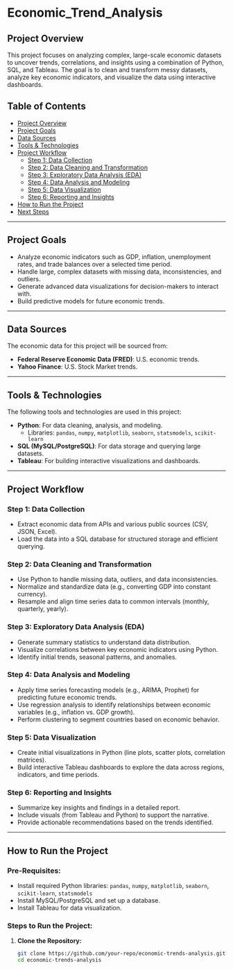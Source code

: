 # Economic_Trend_Analysis

## **Project Overview**

This project focuses on analyzing complex, large-scale economic datasets to uncover trends, correlations, and insights using a combination of Python, SQL, and Tableau. The goal is to clean and transform messy datasets, analyze key economic indicators, and visualize the data using interactive dashboards.

## **Table of Contents**

- [Project Overview](#project-overview)
- [Project Goals](#project-goals)
- [Data Sources](#data-sources)
- [Tools & Technologies](#tools--technologies)
- [Project Workflow](#project-workflow)
  - [Step 1: Data Collection](#step-1-data-collection)
  - [Step 2: Data Cleaning and Transformation](#step-2-data-cleaning-and-transformation)
  - [Step 3: Exploratory Data Analysis (EDA)](#step-3-exploratory-data-analysis-eda)
  - [Step 4: Data Analysis and Modeling](#step-4-data-analysis-and-modeling)
  - [Step 5: Data Visualization](#step-5-data-visualization)
  - [Step 6: Reporting and Insights](#step-6-reporting-and-insights)
- [How to Run the Project](#how-to-run-the-project)
- [Next Steps](#next-steps)

---

## **Project Goals**

- Analyze economic indicators such as GDP, inflation, unemployment rates, and trade balances over a selected time period.
- Handle large, complex datasets with missing data, inconsistencies, and outliers.
- Generate advanced data visualizations for decision-makers to interact with.
- Build predictive models for future economic trends.

---

## **Data Sources**

The economic data for this project will be sourced from:

- **Federal Reserve Economic Data (FRED)**: U.S. economic trends.
- **Yahoo Finance**: U.S. Stock Market trends. 
---

## **Tools & Technologies**

The following tools and technologies are used in this project:

- **Python**: For data cleaning, analysis, and modeling.
  - Libraries: `pandas`, `numpy`, `matplotlib`, `seaborn`, `statsmodels`, `scikit-learn`
- **SQL (MySQL/PostgreSQL)**: For data storage and querying large datasets.
- **Tableau**: For building interactive visualizations and dashboards.

---

## **Project Workflow**

### **Step 1: Data Collection**

- Extract economic data from APIs and various public sources (CSV, JSON, Excel).
- Load the data into a SQL database for structured storage and efficient querying.

### **Step 2: Data Cleaning and Transformation**

- Use Python to handle missing data, outliers, and data inconsistencies.
- Normalize and standardize data (e.g., converting GDP into constant currency).
- Resample and align time series data to common intervals (monthly, quarterly, yearly).

### **Step 3: Exploratory Data Analysis (EDA)**

- Generate summary statistics to understand data distribution.
- Visualize correlations between key economic indicators using Python.
- Identify initial trends, seasonal patterns, and anomalies.

### **Step 4: Data Analysis and Modeling**

- Apply time series forecasting models (e.g., ARIMA, Prophet) for predicting future economic trends.
- Use regression analysis to identify relationships between economic variables (e.g., inflation vs. GDP growth).
- Perform clustering to segment countries based on economic behavior.

### **Step 5: Data Visualization**

- Create initial visualizations in Python (line plots, scatter plots, correlation matrices).
- Build interactive Tableau dashboards to explore the data across regions, indicators, and time periods.

### **Step 6: Reporting and Insights**

- Summarize key insights and findings in a detailed report.
- Include visuals (from Tableau and Python) to support the narrative.
- Provide actionable recommendations based on the trends identified.

---

## **How to Run the Project**

### **Pre-Requisites:**

- Install required Python libraries: `pandas`, `numpy`, `matplotlib`, `seaborn`, `scikit-learn`, `statsmodels`
- Install MySQL/PostgreSQL and set up a database.
- Install Tableau for data visualization.

### **Steps to Run the Project:**

1. **Clone the Repository:**

   ```bash
   git clone https://github.com/your-repo/economic-trends-analysis.git
   cd economic-trends-analysis
